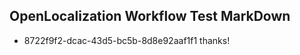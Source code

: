 ## OpenLocalization Workflow Test MarkDown
* 8722f9f2-dcac-43d5-bc5b-8d8e92aaf1f1 
thanks!<!--HONumber=Mar16_HO2-->
